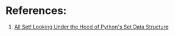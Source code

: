 
# References:

1. [All Set! Looking Under the Hood of Python's Set Data Structure](https://blog.codingconfessions.com/p/cpython-set-implementation)